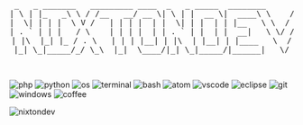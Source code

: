 <pre style="text-align: center;">
 _   _ _______   _________ ____  _   _ _____  ________      __
| \ | |_   _\ \ / /__   __/ __ \| \ | |  __ \|  ____\ \    / /
|  \| | | |  \ V /   | | | |  | |  \| | |  | | |__   \ \  / /
| . ` | | |   / \    | | | |  | | . ` | |  | |  __|   \ \/ /
| |\  |_| |_ / . \   | | | |__| | |\  | |__| | |____   \  /
|_| \_|_____/_/ \_\  |_|  \____/|_| \_|_____/|______|   \/


</pre>

![php](https://user-images.githubusercontent.com/83667327/168445215-8c4f50fb-0ab1-4e36-ad69-c40ad1eb85e1.svg)
![python](https://user-images.githubusercontent.com/83667327/152659843-ecee24e9-4f07-4d86-acf5-959844e8d9c5.svg)
![os](https://user-images.githubusercontent.com/83667327/152659846-9534104b-1a02-4155-a021-3e2438da2d7e.svg)
![terminal](https://user-images.githubusercontent.com/83667327/168467295-b725f68a-0931-49cf-9676-7b06c787bcaf.svg)
![bash](https://user-images.githubusercontent.com/83667327/152659847-5a6c99ad-a6a1-40db-a839-1227650aa264.svg)
![atom](https://user-images.githubusercontent.com/83667327/168445476-07984a79-cbd4-4b4e-b85c-e5a8c9fb9d8c.svg)
![vscode](https://user-images.githubusercontent.com/83667327/168444739-190dede5-4bd9-4bdf-8346-d19e609b43e0.svg)
![eclipse](https://user-images.githubusercontent.com/83667327/168467181-dc01faef-6671-4c1a-932a-46774e8b6013.svg)
![git](https://user-images.githubusercontent.com/83667327/168467178-bfb0becb-efa0-40eb-9387-f61e7469b427.svg)
![windows](https://user-images.githubusercontent.com/83667327/168466847-7b34dbc6-7ed6-446f-8308-0a4e686faca5.svg)
![coffee](https://user-images.githubusercontent.com/83667327/168467313-f2319351-c032-42a1-9292-f10985adb966.svg)

![nixtondev](https://github.com/nixtondev/nixtondev/assets/83667327/b9d7276d-ad89-4748-ad20-1efaad0b7297)

